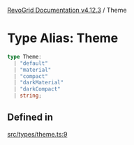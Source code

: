 [RevoGrid Documentation v4.12.3](README.md) / Theme

# Type Alias: Theme

```ts
type Theme: 
  | "default"
  | "material"
  | "compact"
  | "darkMaterial"
  | "darkCompact"
  | string;
```

## Defined in

[src/types/theme.ts:9](https://github.com/revolist/revogrid/blob/d8faaf908685ef9767dc3ea8ccad1628e41fbf76/src/types/theme.ts#L9)
